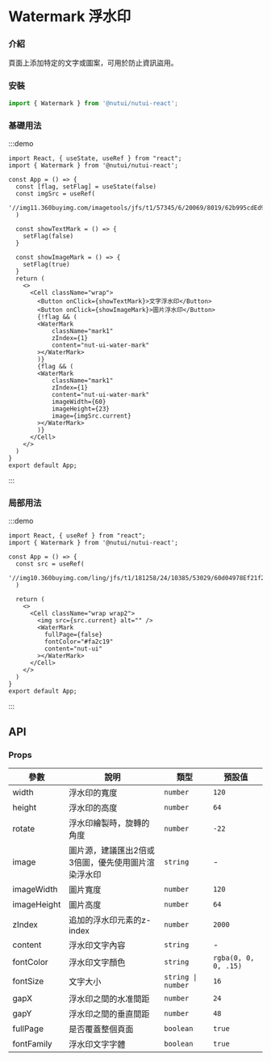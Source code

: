 # Watermark 浮水印

### 介紹

頁面上添加特定的文字或圖案，可用於防止資訊盜用。

### 安裝

```ts
import { Watermark } from '@nutui/nutui-react';
```

### 基礎用法

:::demo

```tsx
import React, { useState, useRef } from "react";
import { Watermark } from '@nutui/nutui-react';

const App = () => {
  const [flag, setFlag] = useState(false)
  const imgSrc = useRef(
    '//img11.360buyimg.com/imagetools/jfs/t1/57345/6/20069/8019/62b995cdEd96fef03/51d3302dfeccd1d2.png'
  )

  const showTextMark = () => {
    setFlag(false)
  }

  const showImageMark = () => {
    setFlag(true)
  }
  return (
    <>
      <Cell className="wrap">
        <Button onClick={showTextMark}>文字浮水印</Button>
        <Button onClick={showImageMark}>圖片浮水印</Button>
        {!flag && (
        <WaterMark
            className="mark1"
            zIndex={1}
            content="nut-ui-water-mark"
        ></WaterMark>
        )}
        {flag && (
        <WaterMark
            className="mark1"
            zIndex={1}
            content="nut-ui-water-mark"
            imageWidth={60}
            imageHeight={23}
            image={imgSrc.current}
        ></WaterMark>
        )}
      </Cell>
    </>
  )
}
export default App;
```
:::

### 局部用法

:::demo

```tsx
import React, { useRef } from "react";
import { Watermark } from '@nutui/nutui-react';

const App = () => {
  const src = useRef(
    '//img10.360buyimg.com/ling/jfs/t1/181258/24/10385/53029/60d04978Ef21f2d42/92baeb21f907cd24.jpg'
  )

  return (
    <>
      <Cell className="wrap wrap2">
        <img src={src.current} alt="" />
        <WaterMark
          fullPage={false}
          fontColor="#fa2c19"
          content="nut-ui"
        ></WaterMark>
      </Cell>
    </>
  )
}
export default App;
```
:::

## API

### Props

| 參數          | 說明                             | 類型   | 預設值           |
|--------------|----------------------------------|--------|------------------|
| width       | 浮水印的寬度                                           | `number`           | `120`                |
| height      | 浮水印的高度                                           | `number`           | `64`                 |
| rotate      | 浮水印繪製時，旋轉的角度                  | `number`           | `-22`                |
| image       | 圖片源，建議匯出2倍或3倍圖，優先使用圖片渲染浮水印 | `string`           | -                    |
| imageWidth  | 圖片寬度                                             | `number`           | `120`                |
| imageHeight | 圖片高度                                             | `number`           | `64`                 |
| zIndex      | 追加的浮水印元素的z-index                             | `number`           | `2000`               |
| content     | 浮水印文字內容                                       | `string`           | -                    |
| fontColor   | 浮水印文字顏色                                         | `string`           | `rgba(0, 0, 0, .15)` |
| fontSize    | 文字大小                                             | `string \| number` | `16`                 |
| gapX        | 浮水印之間的水准間距                                   | `number`           | `24`                 |
| gapY       | 浮水印之間的垂直間距                                   | `number`           | `48`                 |
| fullPage    | 是否覆蓋整個頁面                                     | `boolean`          | `true`               |
| fontFamily  | 浮水印文字字體                                     | `boolean`          | `true`               |
